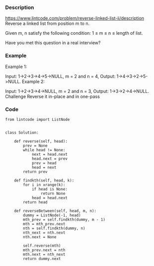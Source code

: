 ### Description
https://www.lintcode.com/problem/reverse-linked-list-ii/description
Reverse a linked list from position m to n.

Given m, n satisfy the following condition: 1 ≤ m ≤ n ≤ length of list.

Have you met this question in a real interview?  

### Example
Example 1:

Input: 1->2->3->4->5->NULL, m = 2 and n = 4, 
Output: 1->4->3->2->5->NULL.
Example 2:

Input: 1->2->3->4->NULL, m = 2 and n = 3, 
Output: 1->3->2->4->NULL.
Challenge
Reverse it in-place and in one-pass

### Code
```
from lintcode import ListNode


class Solution:

    def reverse(self, head):
        prev = None
        while head != None:
            next = head.next
            head.next = prev
            prev = head
            head = next
        return prev

    def findkth(self, head, k):
        for i in xrange(k):
            if head is None:
                return None
            head = head.next
        return head

    def reverseBetween(self, head, m, n):
        dummy = ListNode(-1, head)
        mth_prev = self.findkth(dummy, m - 1)
        mth = mth_prev.next
        nth = self.findkth(dummy, n)
        nth_next = nth.next
        nth.next = None

        self.reverse(mth)
        mth_prev.next = nth
        mth.next = nth_next
        return dummy.next
```
